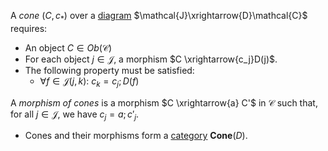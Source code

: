 A *cone* $(C,c_*)$ over a [diagram](/docs/math/defs/diagram.qmd) 
$\mathcal{J}\xrightarrow{D}\mathcal{C}$ requires:

- An object $C \in Ob(\mathcal{C})$
- For each object $j \in \mathcal{J}$, a morphism $C \xrightarrow{c_j}D(j)$.
- The following property must be satisfied:
    - $\forall f \in \mathcal{J}(j,k):$ $c_k=c_j;D(f)$

A *morphism of cones* is a morphism $C \xrightarrow{a} C'$ in 
  $\mathcal{C}$ such that, for all $j \in \mathcal{J}$, we have $c_j=a;c'_j$.
- Cones and their morphisms form a [category](/docs/math/defs/cat.qmd) 
  $\mathbf{Cone}(D)$.